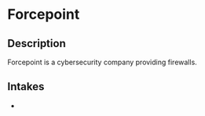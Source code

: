 # Forcepoint

## Description
Forcepoint is a cybersecurity company providing firewalls.

## Intakes
*
